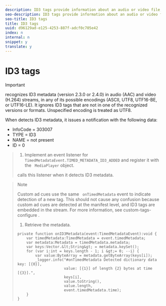 ```yaml
---
description: ID3 tags provide information about an audio or video file, such as the title of the file or the name of the artist. detects ID3 tags at the transport stream (TS) segment level in HLS streams and dispatches an event. The application can extract data from the tag.
seo-description: ID3 tags provide information about an audio or video file, such as the title of the file or the name of the artist. detects ID3 tags at the transport stream (TS) segment level in HLS streams and dispatches an event. The application can extract data from the tag.
seo-title: ID3 tags
title: ID3 tags
uuid: d96129ad-e125-4253-887f-adcf0c705e42
index: n
internal: n
snippet: y
translate: y
---
```


# ID3 tags


>[!IMPORTANT]
>
><!-- PH element: phrases/primetime-sdk-name --> recognizes ID3 metadata (version 2.3.0 or 2.4.0) in audio (AAC) and video (H.264) streams, in any of its possible encodings (ASCII, UTF8, UTF16-BE, or UTF16-LE). It ignores ID3 tags that are not in one of the recognized versions or formats. Unspecified encoding is treated as UTF8.


When  <!-- PH element: phrases/primetime-sdk-name --> detects ID3 metadata, it issues a notification with the following data:
* InfoCode = 303007
* TYPE = ID3
* NAME = not present
* ID = 0


>1. Implement an event listener for ` TimedMetadataEvent.TIMED_METADATA_ID3_ADDED` and register it with the ` MediaPlayer` object.
>   <!-- PH element: phrases/primetime-sdk-name --> calls this listener when it detects ID3 metadata.

>   >[!NOTE]
>   >
>   >Custom ad cues use the same ` onTimedMetadata` event to indicate detection of a new tag. This should not cause any confusion because custom ad cues are detected at the manifest level, and ID3 tags are embedded in the stream. For more information, see  custom-tags-configure . 
>
>1. Retrieve the metadata.
>
>   ```
>   private function onID3Metadata(event:TimedMetadataEvent):void { 
>       var timedMetadata:TimedMetadata = event.timedMetadata; 
>       var metadata:Metadata = timedMetadata.metadata; 
>       var keys:Vector.&lt;String&gt; = metadata.keySet(); 
>       for (var i:int = keys.length - 1; i &gt;= 0; --i) { 
>           var value:ByteArray = metadata.getByteArray(keys[i]); 
>           _logger.info("#onTimedMetadata Detected dictionary data key: [{0}],  
>                        value: [{1}] of length {2} bytes at time [{3}].",  
>                        keys[i],  
>                        value.toString(),  
>                        value.length,  
>                        event.timedMetadata.time); 
>       } 
>   } 
>   
>   ```
>
